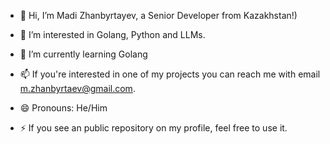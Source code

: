 - 👋 Hi, I’m Madi Zhanbyrtayev, a Senior Developer from Kazakhstan!) 
- 👀 I’m interested in Golang, Python and LLMs. 
- 🌱 I’m currently learning Golang

- 📫 If you're interested in one of my projects you can reach me with email m.zhanbyrtaev@gmail.com.
- 😄 Pronouns: He/Him
- ⚡ If you see an public repository on my profile, feel free to use it.

<!---
madi-zh/madi-zh is a ✨ special ✨ repository because its `README.md` (this file) appears on your GitHub profile.
You can click the Preview link to take a look at your changes.
--->
